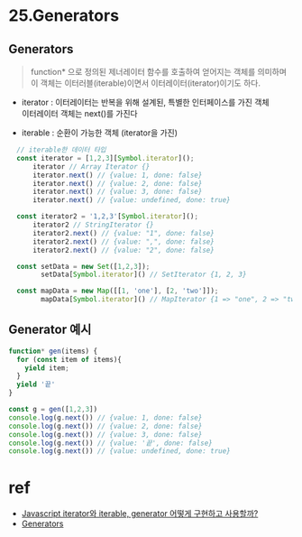 # 25.Generators

## Generators
> function* 으로 정의된 제너레이터 함수를 호출하여 얻어지는 객체를 의미하며 이 객체는 이터러블(iterable)이면서 이터레이터(iterator)이기도 하다. 

* iterator : 이터레이터는 반복을 위해 설계된, 특별한 인터페이스를 가진 객체 <br/>
이터레이터 객체는 next()를 가진다

* iterable : 순환이 가능한 객체 (iterator을 가진)

```js
  // iterable한 데이터 타입
  const iterator = [1,2,3][Symbol.iterator]();
      iterator // Array Iterator {}
      iterator.next() // {value: 1, done: false}
      iterator.next() // {value: 2, done: false}
      iterator.next() // {value: 3, done: false}
      iterator.next() // {value: undefined, done: true}

  const iterator2 = '1,2,3'[Symbol.iterator]();
      iterator2 // StringIterator {}
      iterator2.next() // {value: "1", done: false}
      iterator2.next() // {value: ",", done: false}
      iterator2.next() // {value: "2", done: false}

  const setData = new Set([1,2,3]);
        setData[Symbol.iterator]() // SetIterator {1, 2, 3}

  const mapData = new Map([[1, 'one'], [2, 'two']]);
        mapData[Symbol.iterator]() // MapIterator {1 => "one", 2 => "two"}
```

## Generator 예시

```js
function* gen(items) { 
  for (const item of items){
    yield item;
  }
  yield '끝'
}

const g = gen([1,2,3]) 
console.log(g.next()) // {value: 1, done: false}
console.log(g.next()) // {value: 2, done: false}
console.log(g.next()) // {value: 3, done: false}
console.log(g.next()) // {value: '끝', done: false}
console.log(g.next()) // {value: undefined, done: true}
```


# ref
- [Javascript iterator와 iterable, generator 어떻게 구현하고 사용할까?](https://velog.io/@victor/Javascript-iterator%EC%99%80-iterable-%EA%B7%B8%EB%A6%AC%EA%B3%A0-%EC%82%AC%EC%9A%A9%EB%B2%95)
- [Generators](https://developer.mozilla.org/ko/docs/Web/JavaScript/Reference/Global_Objects/Generator
)